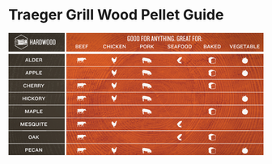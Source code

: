# Traeger Grill Wood Pellet Guide
![Wood Pellet Guide](./images/Pellet_Guide_Detail.png "Wood Pellet Guide")